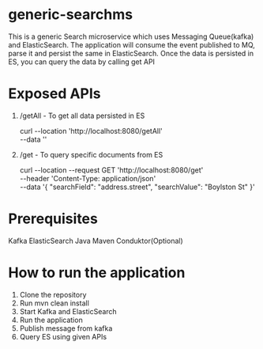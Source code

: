 # generic-searchms

This is a generic Search microservice which uses Messaging Queue(kafka) and ElasticSearch.
The application will consume the event published to MQ, parse it and persist the same in ElasticSearch.
Once the data is persisted in ES, you can query the data by calling get API

# Exposed APIs
1. /getAll - To get all data persisted in ES
   
    curl --location 'http://localhost:8080/getAll' \
    --data ''
   
2. /get - To query specific documents from ES

    curl --location --request GET 'http://localhost:8080/get' \
    --header 'Content-Type: application/json' \
    --data '{
        "searchField": "address.street",
        "searchValue": "Boylston St"
    }'

# Prerequisites
Kafka
ElasticSearch
Java
Maven
Conduktor(Optional)

# How to run the application

1. Clone the repository
2. Run mvn clean install
3. Start Kafka and ElasticSearch
4. Run the application
5. Publish message from kafka
6. Query ES using given APIs
   
